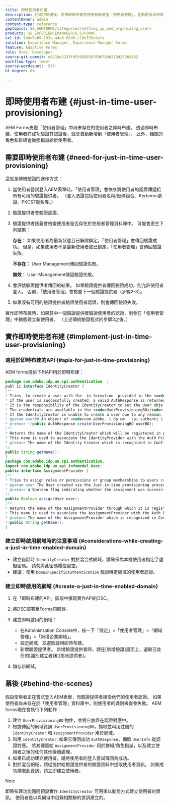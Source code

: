 ```yaml
---
title: 即時使用者布建
description: 在成功驗證後，使用即時布建將使用者新增至「使用者管理」，並動態指派相關角色和群組給新使用者。
contentOwner: admin
content-type: reference
geptopics: SG_AEMFORMS/categories/setting_up_and_organizing_users
products: SG_EXPERIENCEMANAGER/6.5/FORMS
exl-id: 7bde0a09-192a-44a8-83d0-c18e335e9afa
solution: Experience Manager, Experience Manager Forms
feature: Adaptive Forms
role: User, Developer
source-git-commit: e821be5233fd5f6688507096790d219d25903892
workflow-type: tm+mt
source-wordcount: '575'
ht-degree: 0%

---
```


# 即時使用者布建 {#just-in-time-user-provisioning}

AEM Forms支援「使用者管理」中尚未存在的使用者之即時布建。 透過即時布建，使用者在成功驗證其認證後，就會自動新增到「使用者管理」。 此外，相關的角色和群組會動態指派給新使用者。

## 需要即時使用者布建 {#need-for-just-in-time-user-provisioning}

這就是傳統驗證的運作方式：

1. 當使用者嘗試登入AEM表單時，「使用者管理」會依序將使用者的認證傳遞給所有可用的驗證提供者。 （登入憑證包括使用者名稱/密碼組合、Kerberos票證、PKCS7簽名等。）
1. 驗證提供者會驗證認證。
1. 驗證提供者接著會檢查使用者是否存在於使用者管理資料庫中。 可能會產生下列結果：

   **存在：** 如果使用者為最新狀態且已解除鎖定，「使用者管理」會傳回驗證成功。 但是，如果使用者不是最新使用者或已鎖定，「使用者管理」會傳回驗證失敗。

   **不存在：** User Management傳回驗證失敗。

   **無效：** User Management傳回驗證失敗。

1. 會評估驗證提供者傳回的結果。 如果驗證提供者傳回驗證成功，則允許使用者登入。 否則，「使用者管理」會檢查下一個驗證提供者（步驟2-3）。
1. 如果沒有可用的驗證提供者驗證使用者認證，則會傳回驗證失敗。

實作即時布建時，如果其中一個驗證提供者驗證使用者的認證，則會在「使用者管理」中動態建立新使用者。 （上述傳統驗證程式的步驟3之後。）

## 實作即時使用者布建 {#implement-just-in-time-user-provisioning}

### 適用於即時布建的API {#apis-for-just-in-time-provisioning}

AEM forms提供下列API用於即時布建：

```java
package com.adobe.idp.um.spi.authentication  ;
publ ic interface IdentityCreator {
/**
* Tries  to create a user with the  in formation  provided in the <code>UserProvisioningBO</code> object.
* If the user is successfully created, a valid AuthResponse is returned along with the information using which the user was created.
* It is the responsibility of the IdentityCreator to set the User obje ct  in the cre dential map with th e  ke y  <code>UMA u thenticationUtil.authenticatedUserKey</code>
* The credentials are available in the <code>UserProvisioningBO</code> object in the 'credentials' property.
* If the IdentityCreator is unable to create a user due to any reason, it returns <code>null</code>
* @param userBO An object of <code>com.adobe. i dp.um . spi.authenti c ationUserProvisioningBO</code>
* @return */public AuthResponse create(UserProvisioningBO userBO);
/**
* Returns the name of the IdentityCreator which will be registered in preferences.
* This name is used to associate the IdentityProvider with the Auth Provider Configuration in the domain.
* @return The name of the Identity Creator which is recognized in Configuration.
*/
public String getName();
}
package com.adobe.idp.um.spi.authentication;
import com.adobe.idp.um.api.infomodel.User;
public interface AssignmentProvider {
/**
* Tries to assign roles or permissions or group memberships to users created via Just-in-time provisioning.
* @param user The User created via the Just-in-time provisioning process.
* @return a Boolean flag indicating whether the assignment was successful or not.
*/
public Boolean assign(User user);
/**
* Returns the name of the AssignmentProvider through which it is registered under preferences.
* This name is used to associate the AssignmentProvider with the Auth Provider Configuration in the domain.
* @return The name of the AssignmentProvider which is recognized in Configuration.
*/public String getName();
}
```

### 建立即時啟用網域時的注意事項 {#considerations-while-creating-a-just-in-time-enabled-domain}

* 建立自訂時 `IdentityCreator` 對於混合式網域，請確保為本機使用者指定了虛擬密碼。 請勿將此密碼欄位留空。
* 建議：使用 `DomainSpecificAuthentication` 驗證特定網域的使用者認證。

### 建立即時啟用的網域 {#create-a-just-in-time-enabled-domain}

1. 在「即時布建的API」區段中撰寫實作API的DSC。
1. 將DSC部署至Forms伺服器。
1. 建立即時啟用的網域：

   * 在Administration Console中，按一下「設定」>「使用者管理」>「網域管理」>「新增企業網域」。
   * 設定網域，並選取啟用即時布建。 <!--Fix broken link (See Setting up and managing domains).-->
   * 新增驗證提供者。 新增驗證提供者時，請在[新增驗證]畫面上，選取已註冊的[識別建立者]和[指派提供者]。

1. 儲存新網域。

## 幕後 {#behind-the-scenes}

假設使用者正在嘗試登入AEM表單，而驗證提供者接受他們的使用者認證。 如果使用者尚未存在於「使用者管理」資料庫中，則使用者的識別檢查會失敗。 AEM forms現在會執行下列動作：

1. 建立 `UserProvisioningBO` 物件，並將它放置在認證對應中。
1. 根據傳回的網域資訊 `UserProvisioningBO`，擷取並叫用註冊的 `IdentityCreator` 和 `AssignmentProvider` 用於網域。
1. 叫用 `IdentityCreator`. 如果它傳回成功 `AuthResponse`，擷取 `UserInfo` 從認證對應。 將其傳遞給 `AssignmentProvider` 用於群組/角色指派，以及建立使用者之後的任何其他後續處理。
1. 如果已成功建立使用者，請將使用者的登入嘗試傳回為成功。
1. 對於混合網域，請從提供給驗證提供者的驗證資料中提取使用者資訊。 如果成功擷取此資訊，請立即建立使用者。

>[!NOTE]
>
>即時布建功能隨附預設實作 `IdentityCreator` 可用來以動態方式建立使用者的資訊。 使用者是以與網域中目錄相關聯的資訊建立的。

